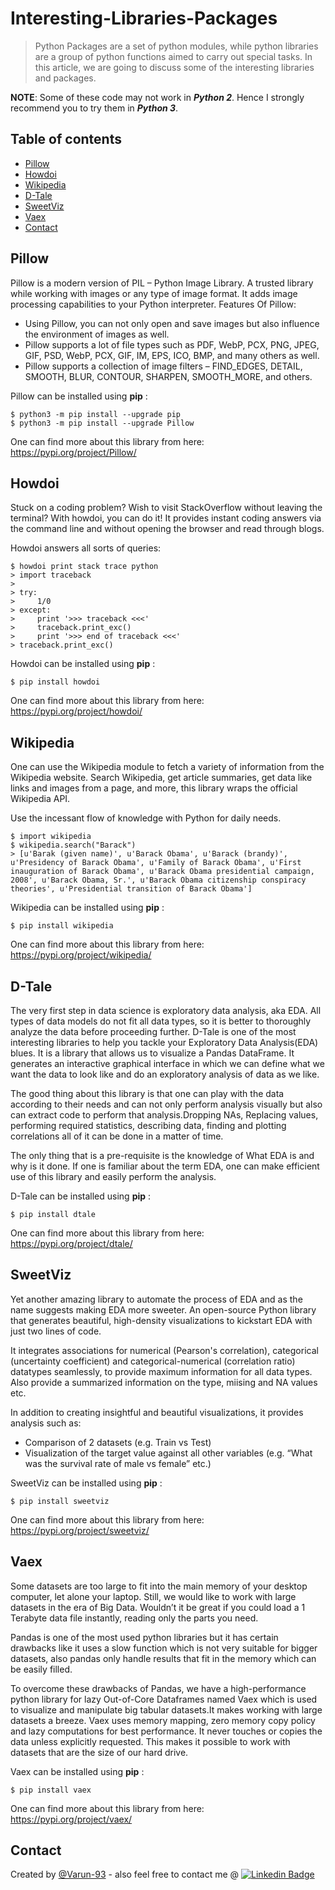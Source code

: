 # Interesting-Libraries-Packages
> Python Packages are a set of python modules, while python libraries are a group of python functions aimed to carry out special tasks. In this article, we are going to discuss some of the interesting libraries and packages.

**NOTE**: Some of these code may not work in **_Python 2_**. Hence I strongly recommend you to try them in **_Python 3_**.

## Table of contents
* [Pillow](#pillow)
* [Howdoi](#howdoi)
* [Wikipedia](#wikipedia)
* [D-Tale](#dtale)
* [SweetViz](#sweetviz)
* [Vaex](#vaex)
* [Contact](#contact)


## Pillow
Pillow is a modern version of PIL – Python Image Library. A trusted library while working with images or any type of image format.
It adds image processing capabilities to your Python interpreter.
Features Of Pillow:
* Using Pillow, you can not only open and save images but also influence the environment of images as well.
* Pillow supports a lot of file types such as PDF, WebP, PCX, PNG, JPEG, GIF, PSD, WebP, PCX, GIF, IM, EPS, ICO, BMP, and many others as well.
* Pillow supports a collection of image filters – FIND_EDGES, DETAIL, SMOOTH, BLUR, CONTOUR, SHARPEN, SMOOTH_MORE, and others.

Pillow can be installed using **pip** :

```
$ python3 -m pip install --upgrade pip
$ python3 -m pip install --upgrade Pillow
```

One can find more about this library from here: https://pypi.org/project/Pillow/




## Howdoi
Stuck on a coding problem? Wish to visit StackOverflow without leaving the terminal? With howdoi, you can do it!
It provides instant coding answers via the command line and without opening the browser and read through blogs.

Howdoi answers all sorts of queries:

```
$ howdoi print stack trace python
> import traceback
>
> try:
>     1/0
> except:
>     print '>>> traceback <<<'
>     traceback.print_exc()
>     print '>>> end of traceback <<<'
> traceback.print_exc()
```

Howdoi can be installed using **pip** :

```
$ pip install howdoi
```

One can find more about this library from here: https://pypi.org/project/howdoi/




## Wikipedia
One can use the Wikipedia module to fetch a variety of information from the Wikipedia website.
Search Wikipedia, get article summaries, get data like links and images from a page, and more, this library wraps the official Wikipedia API.

Use the incessant flow of knowledge with Python for daily needs.

```
$ import wikipedia
$ wikipedia.search("Barack")
> [u'Barak (given name)', u'Barack Obama', u'Barack (brandy)', u'Presidency of Barack Obama', u'Family of Barack Obama', u'First inauguration of Barack Obama', u'Barack Obama presidential campaign, 2008', u'Barack Obama, Sr.', u'Barack Obama citizenship conspiracy theories', u'Presidential transition of Barack Obama']
```


Wikipedia can be installed using **pip** :

```
$ pip install wikipedia
```

One can find more about this library from here: https://pypi.org/project/wikipedia/




## D-Tale
The very first step in data science is exploratory data analysis, aka EDA. All types of data models do not fit all data types, so it is better to thoroughly analyze the data before proceeding further.
D-Tale is one of the most interesting libraries to help you tackle your Exploratory Data Analysis(EDA) blues. It is a library that allows us to visualize a Pandas DataFrame.
It generates an interactive graphical interface in which we can define what we want the data to look like and do an exploratory analysis of data as we like.

The good thing about this library is that one can play with the data according to their needs and can not only perform analysis visually but also can extract code to perform that analysis.Dropping NAs, Replacing values, performing required statistics, describing data, finding and plotting correlations all of it can be done in a matter of time.

The only thing that is a pre-requisite is the knowledge of What EDA is and why is it done.
If one is familiar about the term EDA, one can make efficient use of this library and easily perform the analysis. 

D-Tale can be installed using **pip** :

```
$ pip install dtale
```

One can find more about this library from here: https://pypi.org/project/dtale/




## SweetViz
Yet another amazing library to automate the process of EDA and as the name suggests making EDA more sweeter.
An open-source Python library that generates beautiful, high-density visualizations to kickstart EDA with just two lines of code.

It integrates associations for numerical (Pearson's correlation), categorical (uncertainty coefficient) and categorical-numerical (correlation ratio) datatypes seamlessly, to provide maximum information for all data types. Also provide a summarized information on the type, miising and NA values etc.

In addition to creating insightful and beautiful visualizations, it provides analysis such as:
* Comparison of 2 datasets (e.g. Train vs Test)
* Visualization of the target value against all other variables (e.g. “What was the survival rate of male vs female” etc.)

SweetViz can be installed using **pip** :

```
$ pip install sweetviz
```

One can find more about this library from here: https://pypi.org/project/sweetviz/




## Vaex
Some datasets are too large to fit into the main memory of your desktop computer, let alone your laptop. Still, we would like to work with large datasets in the era of Big Data.
Wouldn’t it be great if you could load a 1 Terabyte data file instantly, reading only the parts you need.

Pandas is one of the most used python libraries but it has certain drawbacks like it uses a slow function which is not very suitable for bigger datasets, also pandas only handle results that fit in the memory which can be easily filled.

To overcome these drawbacks of Pandas, we have a high-performance python library for lazy Out-of-Core Dataframes named Vaex which is used to visualize and manipulate big tabular datasets.It makes working with large datasets a breeze. Vaex uses memory mapping, zero memory copy policy and lazy computations for best performance. It never touches or copies the data unless explicitly requested. This makes it possible to work with datasets that are the size of our hard drive.

Vaex can be installed using **pip** :

```
$ pip install vaex
```

One can find more about this library from here: https://pypi.org/project/vaex/




## Contact
Created by [@Varun-93](https://github.com/Varun-93) - also feel free to contact me @
[![Linkedin Badge](https://img.shields.io/badge/-VarunBhatia-blue?style=flat-square&logo=Linkedin&logoColor=white&link=https://www.linkedin.com/in/varun-bhatia-a20729a8/)](https://www.linkedin.com/in/varun-bhatia-a20729a8/)

